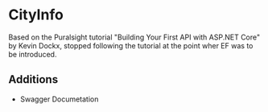 # CityInfo
Based on the Puralsight tutorial "Building Your First API with ASP.NET Core" by Kevin Dockx, stopped following the tutorial at the point wher EF was to be introduced.

## Additions

* Swagger Documetation
